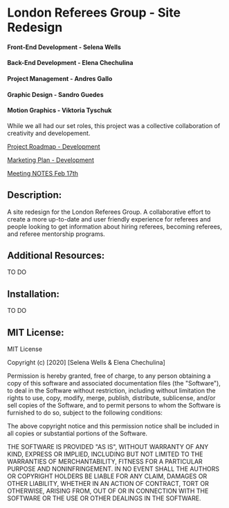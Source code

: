# London Referees Group - Site Redesign

#### Front-End Development - Selena Wells

#### Back-End Development - Elena Chechulina

#### Project Management - Andres Gallo

#### Graphic Design - Sandro Guedes

#### Motion Graphics - Viktoria Tyschuk

While we all had our set roles, this project was a collective collaboration of creativity and developement. 

[Project Roadmap - Development](https://docs.google.com/document/d/1jKIRC5lcCswV4oYbWX_9gKDXRhS4yAtBTiNUOvjJfyc/edit?usp=sharing)

[Marketing Plan - Development](https://docs.google.com/document/d/1mXgVSh-t-D2KV3_ycXga1dkLhaD8fwbzfEb9f9763lo/edit)

[Meeting NOTES Feb 17th](https://docs.google.com/document/d/1ufjK0t2ib5CgUB48CiGjx5CjOTLOJMI6bJh7QMMoPdI/edit?usp=sharing)

## Description:
A site redesign for the London Referees Group. A collaborative effort to create a more up-to-date and user friendly experience for referees and people looking to get information about hiring referees, becoming referees, and referee mentorship programs.

## Additional Resources:
TO DO

## Installation:
TO DO 


## MIT License:
MIT License

Copyright (c) [2020] [Selena Wells & Elena Chechulina]

Permission is hereby granted, free of charge, to any person obtaining a copy
of this software and associated documentation files (the "Software"), to deal
in the Software without restriction, including without limitation the rights
to use, copy, modify, merge, publish, distribute, sublicense, and/or sell
copies of the Software, and to permit persons to whom the Software is
furnished to do so, subject to the following conditions:

The above copyright notice and this permission notice shall be included in all
copies or substantial portions of the Software.

THE SOFTWARE IS PROVIDED "AS IS", WITHOUT WARRANTY OF ANY KIND, EXPRESS OR
IMPLIED, INCLUDING BUT NOT LIMITED TO THE WARRANTIES OF MERCHANTABILITY,
FITNESS FOR A PARTICULAR PURPOSE AND NONINFRINGEMENT. IN NO EVENT SHALL THE
AUTHORS OR COPYRIGHT HOLDERS BE LIABLE FOR ANY CLAIM, DAMAGES OR OTHER
LIABILITY, WHETHER IN AN ACTION OF CONTRACT, TORT OR OTHERWISE, ARISING FROM,
OUT OF OR IN CONNECTION WITH THE SOFTWARE OR THE USE OR OTHER DEALINGS IN THE
SOFTWARE.
